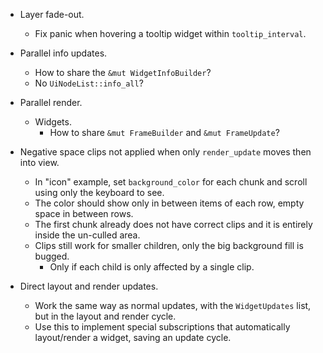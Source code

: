 * Layer fade-out.
    - Fix panic when hovering a tooltip widget within `tooltip_interval`.

* Parallel info updates.
    - How to share the `&mut WidgetInfoBuilder`?
    - No `UiNodeList::info_all`?

* Parallel render.
    - Widgets.
        - How to share `&mut FrameBuilder` and `&mut FrameUpdate`?

* Negative space clips not applied when only `render_update` moves then into view.
    - In "icon" example, set `background_color` for each chunk and scroll using only the keyboard to see.
    - The color should show only in between items of each row, empty space in between rows.
    - The first chunk already does not have correct clips and it is entirely inside the un-culled area.
    - Clips still work for smaller children, only the big background fill is bugged.
        - Only if each child is only affected by a single clip.

* Direct layout and render updates.
    - Work the same way as normal updates, with the `WidgetUpdates` list, but in the layout and render cycle.
    - Use this to implement special subscriptions that automatically layout/render a widget, saving an update
      cycle.